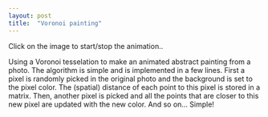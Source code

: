 ```yaml
---
layout: post
title:  "Voronoi painting"
---
```

Click on the image to start/stop the animation..

<canvas data-processing-sources="{{ site.url }}/sketches/voronify/voronify.pde"></canvas>

Using a Voronoi tesselation to make an animated abstract painting from a photo.
The algorithm is simple and is implemented in a few lines. First a pixel is randomly picked in the original photo and the background is set to the pixel color. The (spatial) distance of each point to this pixel is stored in a matrix. Then, another pixel is picked and all the points that are closer to this new pixel are updated with the new color. And so on... Simple!

